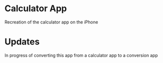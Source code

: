 # Calculator App

Recreation of the calculator app on the iPhone


# Updates

In progress of converting this app from a calculator app to a conversion app

